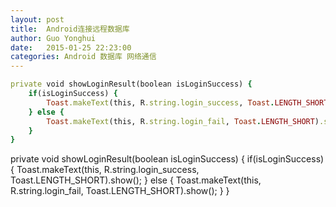 ```yaml
---
layout: post
title:  Android连接远程数据库
author:	Guo Yonghui
date:   2015-01-25 22:23:00
categories: Android 数据库 网络通信
---
```

```ruby
private void showLoginResult(boolean isLoginSuccess) {
	if(isLoginSuccess) {
		Toast.makeText(this, R.string.login_success, Toast.LENGTH_SHORT).show();
	} else {
		Toast.makeText(this, R.string.login_fail, Toast.LENGTH_SHORT).show();
	}
}
```

private void showLoginResult(boolean isLoginSuccess) {
	if(isLoginSuccess) {
		Toast.makeText(this, R.string.login_success, Toast.LENGTH_SHORT).show();
	} else {
		Toast.makeText(this, R.string.login_fail, Toast.LENGTH_SHORT).show();
	}
}